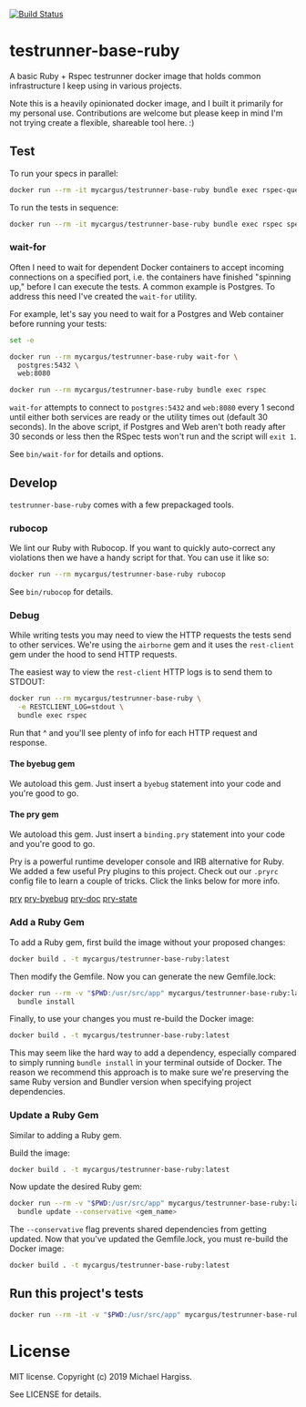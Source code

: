 [![Build Status](https://travis-ci.org/mycargus/testrunner-base-ruby.svg?branch=master)](https://travis-ci.org/mycargus/testrunner-base-ruby)

# testrunner-base-ruby

A basic Ruby + Rspec testrunner docker image that holds common infrastructure I
keep using in various projects.

Note this is a heavily opinionated docker image, and I built it primarily for my
personal use. Contributions are welcome but please keep in mind I'm not trying
create a flexible, shareable tool here. :)

## Test

To run your specs in parallel:

```sh
docker run --rm -it mycargus/testrunner-base-ruby bundle exec rspec-queue spec
```

To run the tests in sequence:

```sh
docker run --rm -it mycargus/testrunner-base-ruby bundle exec rspec spec
```

### wait-for

Often I need to wait for dependent Docker containers to accept incoming
connections on a specified port, i.e. the containers have finished "spinning
up," before I can execute the tests. A common example is Postgres. To address
this need I've created the `wait-for` utility.

For example, let's say you need to wait for a Postgres and Web container before
running your tests:

```sh
set -e

docker run --rm mycargus/testrunner-base-ruby wait-for \
  postgres:5432 \
  web:8080

docker run --rm mycargus/testrunner-base-ruby bundle exec rspec
```

`wait-for` attempts to connect to `postgres:5432` and `web:8080` every 1 second
until either both services are ready or the utility times out (default 30
seconds). In the above script, if Postgres and Web aren't both ready after 30
seconds or less then the RSpec tests won't run and the script will `exit 1`.

See `bin/wait-for` for details and options.

## Develop

`testrunner-base-ruby` comes with a few prepackaged tools.

### rubocop

We lint our Ruby with Rubocop. If you want to quickly auto-correct any
violations then we have a handy script for that. You can use it like so:

```sh
docker run --rm mycargus/testrunner-base-ruby rubocop
```

See `bin/rubocop` for details.

### Debug

While writing tests you may need to view the HTTP requests the tests send to
other services. We're using the `airborne` gem and it uses the `rest-client` gem
under the hood to send HTTP requests.

The easiest way to view the `rest-client` HTTP logs is to send them to STDOUT:

```sh
docker run --rm mycargus/testrunner-base-ruby \
  -e RESTCLIENT_LOG=stdout \
  bundle exec rspec
```

Run that ^ and you'll see plenty of info for each HTTP request and response.

#### The byebug gem

We autoload this gem. Just insert a `byebug` statement into your code and you're
good to go.

#### The pry gem

We autoload this gem. Just insert a `binding.pry` statement into your code and
you're good to go.

Pry is a powerful runtime developer console and IRB alternative for Ruby. We
added a few useful Pry plugins to this project. Check out our `.pryrc` config
file to learn a couple of tricks. Click the links below for more info.

[pry](https://github.com/pry/pry)
[pry-byebug](https://github.com/deivid-rodriguez/pry-byebug)
[pry-doc](https://github.com/pry/pry-doc)
[pry-state](https://github.com/SudhagarS/pry-state)

### Add a Ruby Gem

To add a Ruby gem, first build the image without your proposed changes:

```sh
docker build . -t mycargus/testrunner-base-ruby:latest
```

Then modify the Gemfile. Now you can generate the new Gemfile.lock:

```sh
docker run --rm -v "$PWD:/usr/src/app" mycargus/testrunner-base-ruby:latest \
  bundle install
```

Finally, to use your changes you must re-build the Docker image:

```sh
docker build . -t mycargus/testrunner-base-ruby:latest
```

This may seem like the hard way to add a dependency, especially compared to
simply running `bundle install` in your terminal outside of Docker. The reason
we recommend this approach is to make sure we're preserving the same Ruby
version and Bundler version when specifying project dependencies.

### Update a Ruby Gem

Similar to adding a Ruby gem.

Build the image:

```sh
docker build . -t mycargus/testrunner-base-ruby:latest
```

Now update the desired Ruby gem:

```sh
docker run --rm -v "$PWD:/usr/src/app" mycargus/testrunner-base-ruby:latest \
  bundle update --conservative <gem_name>
```

The `--conservative` flag prevents shared dependencies from getting updated. Now
that you've updated the Gemfile.lock, you must re-build the Docker image:

```sh
docker build . -t mycargus/testrunner-base-ruby:latest
```

## Run this project's tests

```sh
docker run --rm -it -v "$PWD:/usr/src/app" mycargus/testrunner-base-ruby:latest
```

# License

MIT license. Copyright (c) 2019 Michael Hargiss.

See LICENSE for details.
